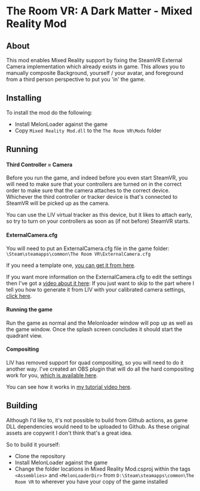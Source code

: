 # The Room VR: A Dark Matter - Mixed Reality Mod

## About
This mod enables Mixed Reality support by fixing the SteamVR External Camera implementation which already exists in game. This allows you to manually composite Background, yourself / your avatar, and foreground from a third person perspective to put you 'in' the game.
## Installing
To install the mod do the following:
* Install MelonLoader against the game
* Copy `Mixed Reality Mod.dll` to the  `The Room VR\Mods` folder

## Running
#### Third Controller = Camera

Before you run the game, and indeed before you even start SteamVR, you will need to make sure that your controllers are turned on in the correct order to make sure that the camera attaches to the correct device. 
Whichever the third controller or tracker device is that's connected to SteamVR will be picked up as the camera.

You can use the LIV virtual tracker as this device, but it likes to attach early, so try to turn on your controllers as soon as (if not before) SteamVR starts.


#### ExternalCamera.cfg

You will need to put an ExternalCamera.cfg file in the game folder: `\Steam\steamapps\common\The Room VR\ExternalCamera.cfg`

If you need a template one, 
[you can get it from here](https://github.com/Hacked-Mixed-Reality/Mixed-Reality-Example-Files/blob/main/ExternalCamera.cfg).

If you want more information on the ExternalCamera.cfg to edit the settings then I've got a [video about it here](https://youtu.be/-JGRTxSIRq4): 
If you just want to skip to the part where I tell you how to generate it from LIV with your calibrated camera settings, 
[click here](https://youtu.be/-JGRTxSIRq4?t=549).

#### Running the game
Run the game as normal and the Melonloader window will pop up as well as the game window. Once the splash screen concludes it should start the quadrant view.

#### Compositing 
LIV has removed support for quad compositing, so you will need to do it another way. I've created an OBS plugin that will do all the hard compositing work for you, 
[which is available here](https://obsproject.com/forum/resources/mixed-reality-quad-compositor.1796/).

You can see how it works in 
[my tutorial video here](https://youtu.be/kVuOIPcCZDw).

## Building
Although I'd like to, it's not possible to build from Github actions, as game DLL dependencies would need to be uploaded to Github. As these original assets are copywrit I don't think that's a great idea.

So to build it yourself:
* Clone the repository
* Install MelonLoader against the game
* Change the folder locations in Mixed Reality Mod.csproj within the tags `<Assemblies>` and `<MelonLoaderDir>` from `D:\Steam\steamapps\common\The Room VR` to wherever you have your copy of the game installed